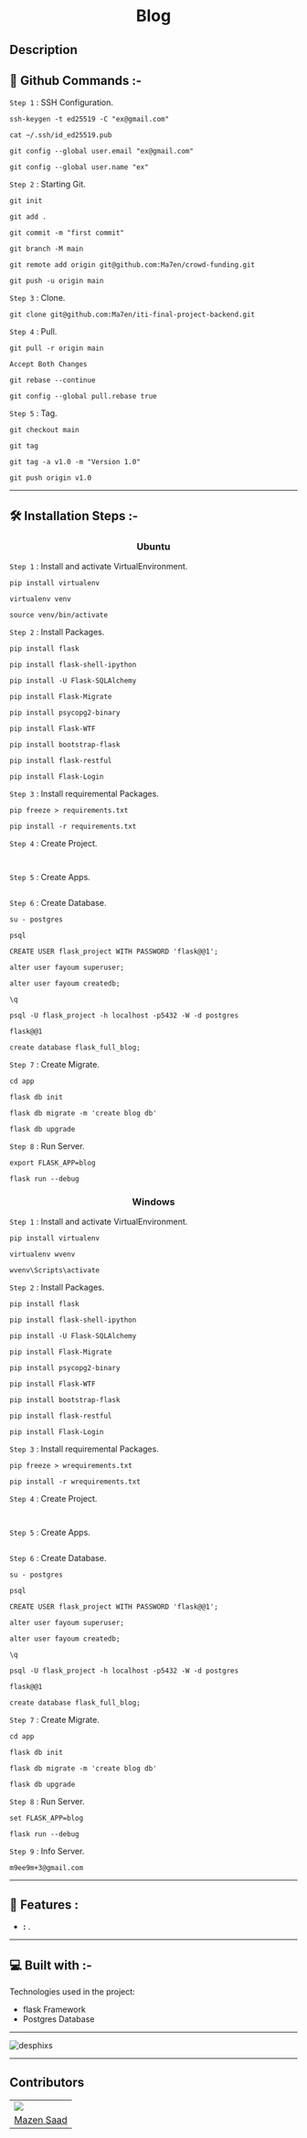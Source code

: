 <h1 align="center" id="title">Blog</h1>

<h2 id="description">Description</h2>

<p>

</p>

## 🔧 Github Commands :-

`Step 1` : SSH Configuration.

```
ssh-keygen -t ed25519 -C "ex@gmail.com"
```

```
cat ~/.ssh/id_ed25519.pub
```

```
git config --global user.email "ex@gmail.com"
```

```
git config --global user.name "ex"
```

`Step 2` : Starting Git.

```
git init
```

```
git add .
```

```
git commit -m "first commit"
```

```
git branch -M main
```

```
git remote add origin git@github.com:Ma7en/crowd-funding.git
```

```
git push -u origin main
```

`Step 3` : Clone.

```
git clone git@github.com:Ma7en/iti-final-project-backend.git
```

`Step 4` : Pull.

```
git pull -r origin main
```

```
Accept Both Changes
```

```
git rebase --continue
```

```
git config --global pull.rebase true
```

`Step 5` : Tag.

```
git checkout main
```

```
git tag
```

```
git tag -a v1.0 -m "Version 1.0"
```

```
git push origin v1.0
```

---

## 🛠️ Installation Steps :-

<h3 align="center"> Ubuntu </h3>

`Step 1` : Install and activate VirtualEnvironment.

```
pip install virtualenv
```

```
virtualenv venv
```

```
source venv/bin/activate
```

`Step 2` : Install Packages.

```
pip install flask
```

```
pip install flask-shell-ipython
```

```
pip install -U Flask-SQLAlchemy
```

```
pip install Flask-Migrate
```

```
pip install psycopg2-binary
```

```
pip install Flask-WTF
```

```
pip install bootstrap-flask
```

```
pip install flask-restful
```

```
pip install Flask-Login
```

`Step 3` : Install requiremental Packages.

```
pip freeze > requirements.txt
```

```
pip install -r requirements.txt
```

`Step 4` : Create Project.

```

```

```

```

`Step 5` : Create Apps.

```

```

`Step 6` : Create Database.

```
su - postgres
```

```
psql
```

```
CREATE USER flask_project WITH PASSWORD 'flask@@1';
```

```
alter user fayoum superuser;
```

```
alter user fayoum createdb;
```

```
\q
```

```
psql -U flask_project -h localhost -p5432 -W -d postgres
```

```
flask@@1
```

```
create database flask_full_blog;
```

`Step 7` : Create Migrate.

```
cd app
```

```
flask db init
```

```
flask db migrate -m 'create blog db'
```

```
flask db upgrade
```

`Step 8` : Run Server.

```
export FLASK_APP=blog
```

```
flask run --debug
```

<h3 align="center"> Windows </h3>

`Step 1` : Install and activate VirtualEnvironment.

```
pip install virtualenv
```

```
virtualenv wvenv
```

```
wvenv\Scripts\activate
```

`Step 2` : Install Packages.

```
pip install flask
```

```
pip install flask-shell-ipython
```

```
pip install -U Flask-SQLAlchemy
```

```
pip install Flask-Migrate
```

```
pip install psycopg2-binary
```

```
pip install Flask-WTF
```

```
pip install bootstrap-flask
```

```
pip install flask-restful
```

```
pip install Flask-Login
```

`Step 3` : Install requiremental Packages.

```
pip freeze > wrequirements.txt
```

```
pip install -r wrequirements.txt
```

`Step 4` : Create Project.

```

```

```

```

`Step 5` : Create Apps.

```

```

`Step 6` : Create Database.

```
su - postgres
```

```
psql
```

```
CREATE USER flask_project WITH PASSWORD 'flask@@1';
```

```
alter user fayoum superuser;
```

```
alter user fayoum createdb;
```

```
\q
```

```
psql -U flask_project -h localhost -p5432 -W -d postgres
```

```
flask@@1
```

```
create database flask_full_blog;
```

`Step 7` : Create Migrate.

```
cd app
```

```
flask db init
```

```
flask db migrate -m 'create blog db'
```

```
flask db upgrade
```

`Step 8` : Run Server.

```
set FLASK_APP=blog
```

```
flask run --debug
```

`Step 9` : Info Server.

```
m9ee9m+3@gmail.com
```

---

## 🧐 Features :

<ul>
<li>
    <b>:</b> .
</li> 
</ul>

---

## 💻 Built with :-

Technologies used in the project:

-   flask Framework
-   Postgres Database

---

<p align="left"><img src="https://profile-counter.glitch.me/flask-full-library-5/count.svg" alt="desphixs" /></p>

---

## Contributors

<table>
    <tr>
        <td>
            <img src="https://avatars.githubusercontent.com/u/91129862?v=4"></img>
        </td>
    </tr>
    <tr>
        <td>
            <a href="https://github.com/Ma7en">Mazen Saad</a>
        </td>
    </tr>
</table>
